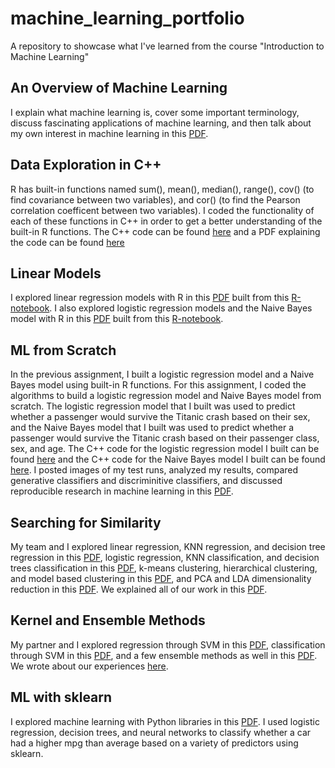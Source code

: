 # machine_learning_portfolio
A repository to showcase what I've learned from the course "Introduction to Machine Learning"

## An Overview of Machine Learning
I explain what machine learning is, cover some important terminology, discuss fascinating applications of machine learning, and then talk about my own interest in machine learning in this [PDF](overview_of_ML.pdf). 

## Data Exploration in C++ 
R has built-in functions named sum(), mean(), median(), range(), cov() (to find covariance between two variables), and cor() (to find the Pearson correlation coefficent between two variables). I coded the functionality of each of these functions in C++ in order to get a better understanding of the built-in R functions. The C++ code can be found [here](https://github.com/aditi-chaudhari/machine_learning_portfolio/blob/main/data_exploration/main.cpp) and a PDF explaining the code can be found [here](https://github.com/aditi-chaudhari/machine_learning_portfolio/blob/main/data_exploration/data_exploration_explanation.pdf)

## Linear Models
I explored linear regression models with R in this [PDF](https://github.com/aditi-chaudhari/machine_learning_portfolio/blob/main/linear_models/linear_regression.pdf) built from this [R-notebook](https://github.com/aditi-chaudhari/machine_learning_portfolio/blob/main/linear_models/linear_regression.rmd). I also explored logistic regression models and the Naive Bayes model with R in this [PDF](https://github.com/aditi-chaudhari/machine_learning_portfolio/blob/main/linear_models/classification.pdf) built from this [R-notebook](https://github.com/aditi-chaudhari/machine_learning_portfolio/blob/main/linear_models/classification.rmd).

## ML from Scratch
In the previous assignment, I built a logistic regression model and a Naive Bayes model using built-in R functions. For this assignment, I coded the algorithms to build a logistic regression model and Naive Bayes model from scratch. The logistic regression model that I built was used to predict whether a passenger would survive the Titanic crash based on their sex, and the Naive Bayes model that I built was used to predict whether a passenger would survive the Titanic crash based on their passenger class, sex, and age. The C++ code for the logistic regression model I built can be found [here](https://github.com/aditi-chaudhari/machine_learning_portfolio/blob/main/ML_from_scratch/logistic_regression.cpp) and the C++ code for the Naive Bayes model I built can be found [here](https://github.com/aditi-chaudhari/machine_learning_portfolio/blob/main/ML_from_scratch/naive_bayes.cpp). I posted images of my test runs, analyzed my results, compared generative classifiers and discriminitive classifiers, and discussed reproducible research in machine learning in this [PDF](https://github.com/aditi-chaudhari/machine_learning_portfolio/blob/main/ML_from_scratch/ml_from_scratch_explanation.pdf). 

## Searching for Similarity
My team and I explored linear regression, KNN regression, and decision tree regression in this [PDF](https://github.com/aditi-chaudhari/machine_learning_portfolio/blob/main/searching_for_similarity/RegressionNotebook.pdf), logistic regression, KNN classification, and decision trees classification in this [PDF](https://github.com/aditi-chaudhari/machine_learning_portfolio/blob/main/searching_for_similarity/ClassificationNotebook.pdf), k-means clustering, hierarchical clustering, and model based clustering in this [PDF](https://github.com/aditi-chaudhari/machine_learning_portfolio/blob/main/searching_for_similarity/clustering.pdf), and PCA and LDA dimensionality reduction in this [PDF](https://github.com/aditi-chaudhari/machine_learning_portfolio/blob/main/searching_for_similarity/PCA_LDA.pdf). We explained all of our work in this [PDF](https://github.com/aditi-chaudhari/machine_learning_portfolio/blob/main/searching_for_similarity/Searching_For_Similarity.pdf). 

## Kernel and Ensemble Methods
My partner and I explored regression through SVM in this [PDF](https://github.com/aditi-chaudhari/machine_learning_portfolio/blob/main/kernel_and_ensemble_methods/SVM_Regression.pdf), classification through SVM in this [PDF](https://github.com/aditi-chaudhari/machine_learning_portfolio/blob/main/kernel_and_ensemble_methods/SVM_Classification.Rmd), and a few ensemble methods as well in this [PDF](https://github.com/aditi-chaudhari/machine_learning_portfolio/blob/main/kernel_and_ensemble_methods/ensemble_methods.pdf). We wrote about our experiences [here](https://github.com/aditi-chaudhari/machine_learning_portfolio/blob/main/kernel_and_ensemble_methods/kernel_and_ensemble_methods_writeup.pdf). 

## ML with sklearn
I explored machine learning with Python libraries in this [PDF](https://github.com/aditi-chaudhari/machine_learning_portfolio/blob/main/ml_with_sklearn/ml_with_sklearn.pdf). I used logistic regression, decision trees, and neural networks to classify whether a car had a higher mpg than average based on a variety of predictors using sklearn. 
